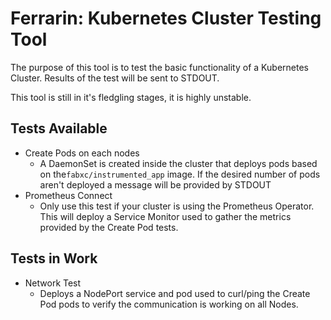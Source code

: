 # Ferrarin: Kubernetes Cluster Testing Tool

The purpose of this tool is to test the basic functionality of a Kubernetes Cluster. Results of the test will be sent to STDOUT.

This tool is still in it's fledgling stages, it is highly unstable.

## Tests Available

* Create Pods on each nodes
  * A DaemonSet is created inside the cluster that deploys pods based on the`fabxc/instrumented_app` image. If the desired number of pods aren't deployed a message will be provided by STDOUT
* Prometheus Connect
  * Only use this test if your cluster is using the Prometheus Operator. This will deploy a Service Monitor used to gather the metrics provided by the Create Pod tests.

## Tests in Work

* Network Test
  * Deploys a NodePort service and pod used to curl/ping the Create Pod pods to verify the communication is working on all Nodes.
 
